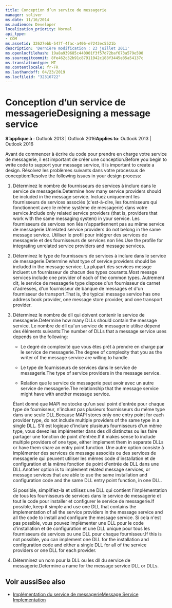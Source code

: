 ```yaml
---
title: Conception d’un service de messagerie
manager: soliver
ms.date: 11/16/2014
ms.audience: Developer
localization_priority: Normal
api_type:
- COM
ms.assetid: 32627ebb-547f-4fac-a406-e7243ec5521b
description: 'Dernière modification : 23 juillet 2011'
ms.openlocfilehash: 19a8a939685c440901f3f57d72baf673a579e590
ms.sourcegitcommit: 8fe462c32b91c87911942c188f3445e85a54137c
ms.translationtype: MT
ms.contentlocale: fr-FR
ms.lasthandoff: 04/23/2019
ms.locfileid: "32316722"
---
```

# <a name="designing-a-message-service"></a><span data-ttu-id="6fc0c-103">Conception d’un service de messagerie</span><span class="sxs-lookup"><span data-stu-id="6fc0c-103">Designing a message service</span></span>

<span data-ttu-id="6fc0c-104">**S’applique à** : Outlook 2013 | Outlook 2016</span><span class="sxs-lookup"><span data-stu-id="6fc0c-104">**Applies to**: Outlook 2013 | Outlook 2016</span></span> 
  
<span data-ttu-id="6fc0c-105">Avant de commencer à écrire du code pour prendre en charge votre service de messagerie, il est important de créer une conception.</span><span class="sxs-lookup"><span data-stu-id="6fc0c-105">Before you begin to write code to support your message service, it is important to create a design.</span></span> <span data-ttu-id="6fc0c-106">Résolvez les problèmes suivants dans votre processus de conception:</span><span class="sxs-lookup"><span data-stu-id="6fc0c-106">Resolve the following issues in your design process:</span></span>
  
1. <span data-ttu-id="6fc0c-107">Déterminez le nombre de fournisseurs de services à inclure dans le service de messagerie.</span><span class="sxs-lookup"><span data-stu-id="6fc0c-107">Determine how many service providers should be included in the message service.</span></span> <span data-ttu-id="6fc0c-108">Incluez uniquement les fournisseurs de services associés (c'est-à-dire, les fournisseurs qui fonctionnent avec le même système de messagerie) dans votre service.</span><span class="sxs-lookup"><span data-stu-id="6fc0c-108">Include only related service providers (that is, providers that work with the same messaging system) in your service.</span></span> <span data-ttu-id="6fc0c-109">Les fournisseurs de services non liés n'appartiennent pas au même service de messagerie.</span><span class="sxs-lookup"><span data-stu-id="6fc0c-109">Unrelated service providers do not belong in the same message service.</span></span> <span data-ttu-id="6fc0c-110">Utiliser le profil pour intégrer des services de messagerie et des fournisseurs de services non liés.</span><span class="sxs-lookup"><span data-stu-id="6fc0c-110">Use the profile for integrating unrelated service providers and message services.</span></span>
    
2. <span data-ttu-id="6fc0c-111">Déterminez le type de fournisseurs de services à inclure dans le service de messagerie.</span><span class="sxs-lookup"><span data-stu-id="6fc0c-111">Determine what type of service providers should be included in the message service.</span></span> <span data-ttu-id="6fc0c-112">La plupart des services messge incluent un fournisseur de chacun des types courants.</span><span class="sxs-lookup"><span data-stu-id="6fc0c-112">Most messge services include one provider of each of the common types.</span></span> <span data-ttu-id="6fc0c-113">Autrement dit, le service de messagerie type dispose d'un fournisseur de carnet d'adresses, d'un fournisseur de banque de messages et d'un fournisseur de transport.</span><span class="sxs-lookup"><span data-stu-id="6fc0c-113">That is, the typical message service has one address book provider, one message store provider, and one transport provider.</span></span>
    
3. <span data-ttu-id="6fc0c-114">Déterminez le nombre de dll qui doivent contenir le service de messagerie.</span><span class="sxs-lookup"><span data-stu-id="6fc0c-114">Determine how many DLLs should contain the message service.</span></span> <span data-ttu-id="6fc0c-115">Le nombre de dll qu'un service de messagerie utilise dépend des éléments suivants:</span><span class="sxs-lookup"><span data-stu-id="6fc0c-115">The number of DLLs that a message service uses depends on the following:</span></span>
    
   - <span data-ttu-id="6fc0c-116">Le degré de complexité que vous êtes prêt à prendre en charge par le service de messagerie.</span><span class="sxs-lookup"><span data-stu-id="6fc0c-116">The degree of complexity that you as the writer of the message service are willing to handle.</span></span>
    
   - <span data-ttu-id="6fc0c-117">Le type de fournisseurs de services dans le service de messagerie.</span><span class="sxs-lookup"><span data-stu-id="6fc0c-117">The type of service providers in the message service.</span></span>
    
   - <span data-ttu-id="6fc0c-118">Relation que le service de messagerie peut avoir avec un autre service de messagerie.</span><span class="sxs-lookup"><span data-stu-id="6fc0c-118">The relationship that the message service might have with another message service.</span></span>
    
   <span data-ttu-id="6fc0c-119">Étant donné que MAPI ne stocke qu'un seul point d'entrée pour chaque type de fournisseur, n'incluez pas plusieurs fournisseurs du même type dans une seule DLL.</span><span class="sxs-lookup"><span data-stu-id="6fc0c-119">Because MAPI stores only one entry point for each provider type, do not include multiple providers of the same type in a single DLL.</span></span> <span data-ttu-id="6fc0c-120">S'il est logique d'inclure plusieurs fournisseurs d'un même type, vous devez les implémenter dans des dll distinctes ou les faire partager une fonction de point d'entrée.</span><span class="sxs-lookup"><span data-stu-id="6fc0c-120">If it makes sense to include multiple providers of one type, either implement them in separate DLLs or have them share an entry point function.</span></span> <span data-ttu-id="6fc0c-121">Une autre option consiste à implémenter des services de message associés ou des services de messagerie qui peuvent utiliser les mêmes code d'installation et de configuration et la même fonction de point d'entrée de DLL dans une DLL.</span><span class="sxs-lookup"><span data-stu-id="6fc0c-121">Another option is to implement related message services, or message services that are able to use the same installation and configuration code and the same DLL entry point function, in one DLL.</span></span>
    
   <span data-ttu-id="6fc0c-122">Si possible, simplifiez-la et utilisez une DLL qui contient l'implémentation de tous les fournisseurs de services dans le service de messagerie et tout le code pour installer et configurer le service de messagerie.</span><span class="sxs-lookup"><span data-stu-id="6fc0c-122">If possible, keep it simple and use one DLL that contains the implementation of all the service providers in the message service and all the code to install and configure the message service.</span></span> <span data-ttu-id="6fc0c-123">Si cela n'est pas possible, vous pouvez implémenter une DLL pour le code d'installation et de configuration et une DLL unique pour tous les fournisseurs de services ou une DLL pour chaque fournisseur.</span><span class="sxs-lookup"><span data-stu-id="6fc0c-123">If this is not possible, you can implement one DLL for the installation and configuration code and either a single DLL for all of the service providers or one DLL for each provider.</span></span>
    
4. <span data-ttu-id="6fc0c-124">Déterminez un nom pour la DLL ou les dll du service de messagerie.</span><span class="sxs-lookup"><span data-stu-id="6fc0c-124">Determine a name for the message service DLL or DLLs.</span></span> 
    
## <a name="see-also"></a><span data-ttu-id="6fc0c-125">Voir aussi</span><span class="sxs-lookup"><span data-stu-id="6fc0c-125">See also</span></span>

- [<span data-ttu-id="6fc0c-126">Implémentation du service de messagerie</span><span class="sxs-lookup"><span data-stu-id="6fc0c-126">Message Service Implementation</span></span>](message-service-implementation.md)

